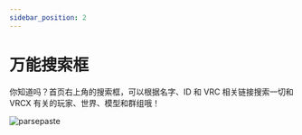 ```yaml
---
sidebar_position: 2
---
```


# 万能搜索框

你知道吗？首页右上角的搜索框，可以根据名字、ID 和 VRC 相关链接搜索一切和 VRCX 有关的玩家、世界、模型和群组哦！

![parsepaste](https://y6jcwiyjjuikbu4r.public.blob.vercel-storage.com/screenshot/parsepaste-MnM9dGIfN391ZtO3yZsR38m7IgxEXt.png)